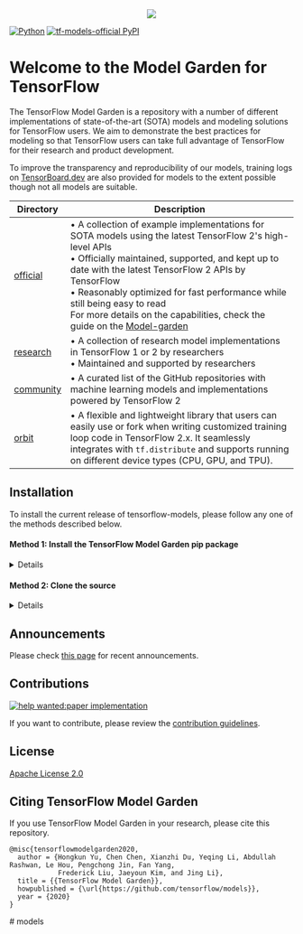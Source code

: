 <div align="center">
  <img src="https://storage.googleapis.com/tf_model_garden/tf_model_garden_logo.png">
</div>

[![Python](https://img.shields.io/pypi/pyversions/tensorflow.svg?style=plastic)](https://badge.fury.io/py/tensorflow)
[![tf-models-official PyPI](https://badge.fury.io/py/tf-models-official.svg)](https://badge.fury.io/py/tf-models-official)


# Welcome to the Model Garden for TensorFlow

The TensorFlow Model Garden is a repository with a number of different
implementations of state-of-the-art (SOTA) models and modeling solutions for
TensorFlow users. We aim to demonstrate the best practices for modeling so that
TensorFlow users can take full advantage of TensorFlow for their research and
product development.

To improve the transparency and reproducibility of our models, training logs on
[TensorBoard.dev](https://tensorboard.dev) are also provided for models to the
extent possible though not all models are suitable.

| Directory | Description |
|-----------|-------------|
| [official](official) | • A collection of example implementations for SOTA models using the latest TensorFlow 2's high-level APIs<br />• Officially maintained, supported, and kept up to date with the latest TensorFlow 2 APIs by TensorFlow<br />• Reasonably optimized for fast performance while still being easy to read<br /> For more details on the capabilities, check the guide on the [Model-garden](https://www.tensorflow.org/tfmodels)|
| [research](research) | • A collection of research model implementations in TensorFlow 1 or 2 by researchers<br />• Maintained and supported by researchers |
| [community](community) | • A curated list of the GitHub repositories with machine learning models and implementations powered by TensorFlow 2 |
| [orbit](orbit) | • A flexible and lightweight library that users can easily use or fork when writing customized training loop code in TensorFlow 2.x. It seamlessly integrates with `tf.distribute` and supports running on different device types (CPU, GPU, and TPU). |

## Installation

To install the current release of tensorflow-models, please follow any one of the methods described below.

#### Method 1: Install the TensorFlow Model Garden pip package

<details>

**tf-models-official** is the stable Model Garden package. Please check out the [releases](https://github.com/tensorflow/models/releases) to see what are available modules.

pip3 will install all models and dependencies automatically.

```shell
pip3 install tf-models-official
```

Please check out our examples:
  - [basic library import](https://github.com/tensorflow/models/blob/master/tensorflow_models/tensorflow_models_pypi.ipynb)
  - [nlp model building](https://github.com/tensorflow/models/blob/master/docs/nlp/index.ipynb)
to learn how to use a PIP package.

Note that **tf-models-official** may not include the latest changes in the master branch of this
github repo. To include latest changes, you may install **tf-models-nightly**,
which is the nightly Model Garden package created daily automatically.

```shell
pip3 install tf-models-nightly
```

</details>


#### Method 2: Clone the source

<details>

1. Clone the GitHub repository:

```shell
git clone https://github.com/tensorflow/models.git
```

2. Add the top-level ***/models*** folder to the Python path.

```shell
export PYTHONPATH=$PYTHONPATH:/path/to/models
```

If you are using in a Windows environment, you may need to use the following command with PowerShell:
```shell
$env:PYTHONPATH += ":\path\to\models"
```

If you are using a Colab notebook, please set the Python path with os.environ.

```python
import os
os.environ['PYTHONPATH'] += ":/path/to/models"
```

3. Install other dependencies

```shell
pip3 install --user -r models/official/requirements.txt
```

Finally, if you are using nlp packages, please also install
**tensorflow-text-nightly**:

```shell
pip3 install tensorflow-text-nightly
```

</details>


## Announcements

Please check [this page](https://github.com/tensorflow/models/wiki/Announcements) for recent announcements.

## Contributions

[![help wanted:paper implementation](https://img.shields.io/github/issues/tensorflow/models/help%20wanted%3Apaper%20implementation)](https://github.com/tensorflow/models/labels/help%20wanted%3Apaper%20implementation)

If you want to contribute, please review the [contribution guidelines](https://github.com/tensorflow/models/wiki/How-to-contribute).

## License

[Apache License 2.0](LICENSE)

## Citing TensorFlow Model Garden

If you use TensorFlow Model Garden in your research, please cite this repository.

```
@misc{tensorflowmodelgarden2020,
  author = {Hongkun Yu, Chen Chen, Xianzhi Du, Yeqing Li, Abdullah Rashwan, Le Hou, Pengchong Jin, Fan Yang,
            Frederick Liu, Jaeyoun Kim, and Jing Li},
  title = {{TensorFlow Model Garden}},
  howpublished = {\url{https://github.com/tensorflow/models}},
  year = {2020}
}
```
#   m o d e l s  
 